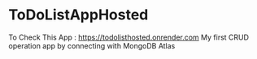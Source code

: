 # ToDoListAppHosted
To Check This App : https://todolisthosted.onrender.com
My first CRUD operation app by connecting with MongoDB Atlas
